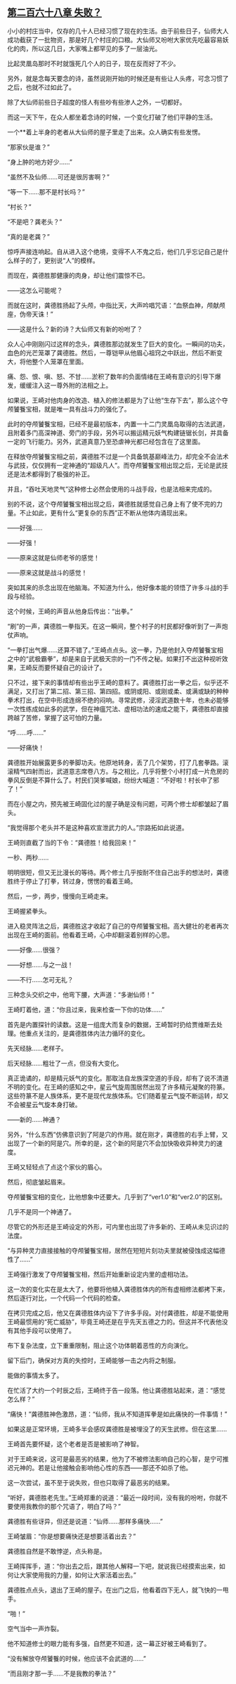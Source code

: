 ## [第二百六十八章 失败？](https://www.xxbiquge.com/11_11207/9177064.html)


  小小的村庄当中，仅存的几十人已经习惯了现在的生活。由于前些日子，仙师大人成功截获了一批物资，那是好几个村庄的口粮。大仙师又吩咐大家优先吃最容易妖化的肉，所以这几日，大家嘴上都罕见的多了一层油光。

  比起灵凰岛那时不时就饿死几个人的日子，现在反而好了不少。

  另外，就是念每天要念的诗，虽然说刚开始的时候还是有些让人头疼，可念习惯了之后，也就不过如此了。

  除了大仙师前些日子超度的怪人有些吵有些渗人之外，一切都好。

  而这一天下午，在众人都坐着念诗的时候，一个变化打破了他们平静的生活。

  一个**着上半身的老者从大仙师的屋子里走了出来。众人确实有些发愣。

  “那家伙是谁？”

  “身上肿的地方好少……”

  “虽然不及仙师……可还是很厉害啊？”

  “等一下……那不是村长吗？”

  “村长？”

  “不是吧？龚老头？”

  “真的是老龚？”

  惊呼声接连响起。自从进入这个绝境，变得不人不鬼之后，他们几乎忘记自己是什么样子的了，更别说“人”的模样。

  而现在，龚德胜那健康的肉身，却让他们震惊不已。

  ——这怎么可能呢？

  而就在这时，龚德胜扬起了头颅，中指比天，大声吟唱咒语：“血祭血神，颅献颅座，伪帝天诛！”

  ——这是什么？新的诗？大仙师又有新的吩咐了？

  众人心中刚刚闪过这样的念头，龚德胜那边就发生了巨大的变化。一瞬间的功夫，血色的光芒笼罩了龚德胜。然后，一尊铠甲从他眉心祖窍之中跃出，然后不断变大，将他整个人笼罩在里面。

  痛、怨、恨、嗔、怒、不甘……淤积了数年的负面情绪在王崎有意识的引导下爆发，缓缓注入这一尊外附的法相之上。

  如果说，王崎对他肉身的改造、植入的修法都是为了让他“生存下去”，那么这个夺颅饕餮宝相，就是唯一具有战斗力的强化了。

  此时的夺颅饕餮宝相，已经不是最初版本，内置一十二门灵凰岛取得的古法武道，且附着多门高深神道、旁门的手段，另外可以搬运精元妖气构建链锯长剑，并具备一定的飞行能力。另外，武道真意乃至恐虐神光都已经包含在了这里面。

  在释放夺颅饕餮宝相之前，龚德胜不过是一个具备筑基巅峰法力，却完全不会法术与武技，仅仅拥有一定神通的“超级凡人”。而夺颅饕餮宝相出现之后，无论是武技还是法术都得到了极强的补正。

  并且，“吞吐天地灵气”这种修士必然会使用的斗战手段，也是法相来完成的。

  别的不说，这个夺颅饕餮宝相出现之后，龚德胜就感觉自己身上有了使不完的力量。不止如此，更有什么“更复杂的东西”正不断从他体内涌现出来。

  ——好强……

  ——好强！

  ——原来这就是仙师老爷的感觉！

  ——原来这就是战斗的感觉！

  突如其来的杀念出现在他脑海。不知道为什么，他好像本能的领悟了许多斗战的手段与经验。

  这个时候，王崎的声音从他身后传出：“出拳。”

  “刷”的一声，龚德胜一拳指天。在这一瞬间，整个村子的村民都好像听到了一声炮仗声响。

  “一拳打出气爆……还算不错了。”王崎点点头。这一拳，乃是他封入夺颅饕餮宝相之中的“武极霸拳”，却是来自于武极天宗的一门不传之秘。如果打不出这种视听效果，王崎反而要怀疑自己的设计了。

  只不过，接下来的事情却有些出乎王崎的意料了。龚德胜打出一拳之后，似乎还不满足，又打出了第二招、第三招、第四招。或阴或阳、或刚或柔、或满或缺的种种拳术打出，在空中形成连绵不绝的闷响。寻常武修，浸淫武道数十年，也未必能够一次性练成如此多的武学，但在神瘟咒法、虚相功法的速成之能下，龚德胜却直接跨越了苦修，掌握了这可怕的力量。

  “呼……呼……”

  ——好痛快！

  龚德胜开始展露更多的拳脚功夫。他原地转身，丢了几个架势，打了几套拳路。滚滚精气四射而出，武道意志席卷八方。与之相比，几乎将整个小村打成一片危房的拳风反倒是不算什么了。村民们哭爹喊娘，纷纷大喊道：“不好啦！村长中了邪了！”

  而在小屋之内，预先被王崎固化过的屋子确是没有问题，可两个修士却都皱起了眉头。

  “我觉得那个老头并不是这种喜欢宣泄武力的人。”宗路拓如此说道。

  王崎则直截了当的下令：“龚德胜！给我回来！”

  一秒、两秒……

  明明很短，但又无比漫长的等待。两个修士几乎按耐不住自己出手的想法时，龚德胜终于停止了打拳，转过身，愣愣的看着王崎。

  然后，一步，两步，慢慢向王崎走来。

  王崎握紧拳头。

  进入稳灵阵法之后，龚德胜这才收起了自己的夺颅饕餮宝相。高大健壮的老者再次出现在王崎的面前。他看着王崎，心中却翻滚着别样的心思。

  ——好像……很强？

  ——好想……与之一战！

  ——不行……怎可无礼？

  三种念头交织之中，他弯下腰，大声道：“多谢仙师！”

  王崎盯着他，道：“你且过来，我来检查一下你的功体……”

  首先是内置探针的读数。这是一组庞大而复杂的数据，王崎暂时扔给贾维斯去处理。他重点关注的，是龚德胜体内法力循环的变化。

  先天经脉……老样子。

  后天经脉……粗壮了一点，但没有大变化。

  真正诡谲的，却是精元妖气的变化。那取法自龙族深空道的手段，却有了说不清道不明的变化。在王崎的感知之中，星云气旋周围居然出现了许多精元凝聚的符篆。这些符篆不是人族体系，更不是现代龙族体系。它们随着星云气旋不断运转，却又不会被星云气旋本身打破。

  ——新的……神通？

  另外，“什么东西”仿佛意识到了阿是穴的作用。就在刚才，龚德胜的右手上臂，又出现了一个新的阿是穴。所幸的是，这个新的阿是穴不会加快吸收异种灵力的速度。

  王崎又轻轻点了点这个家伙的眉心。

  然后，彻底皱起眉来。

  夺颅饕餮宝相的变化，比他想象中还要大。几乎到了“ver1.0”和“ver2.0”的区别。

  几乎不是同一个神通了。

  尽管它的外形还是王崎设定的外形，可内里也出现了许多新的、王崎从未见识过的法度。

  “与异种灵力直接接触的夺颅饕餮宝相，居然在短短片刻功夫里就被侵蚀成这幅德性了……”

  王崎强行激发了夺颅饕餮宝相，然后开始重新设定内里的虚相功法。

  这一次的变化实在是太大了，他要将他植入龚德胜体内的所有虚相修法都拷下来，然后逐行对比，一个代码一个代码的检查。

  在拷贝完成之后，他又在龚德胜体内设下了许多手段。对付龚德胜，却是不能使用王崎最惯用的“死亡威胁”，毕竟王崎还是在乎先天五德之力的。但这并不代表他没有其他手段可以使用了。

  布下复杂法度，立下重重限制，阻止这个功体朝着恶性的方向演化。

  留下后门，确保对方真的失控时，王崎能够一击之内将之制服。

  能做的事情太多了。

  在忙活了大约一个时辰之后，王崎终于告一段落。他让龚德胜站起来，道：“感觉怎么样？”

  “痛快！”龚德胜神色激昂，道：“仙师，我从不知道挥拳是如此痛快的一件事情！”

  如果这是正常环境，王崎多半会感叹龚德胜是被埋没了的天生武修。但在这里……

  王崎首先要怀疑，这个老者是否是被影响了神智。

  对于王崎来说，这可是最恶劣的结果，他为了不被修法影响自己的心智，是宁可推迟元神的。若是让他接触会影响他心性的东西——那还不如杀了他。

  这一次尝试，虽不至于说失败，但也只取得了最恶劣的结果。

  “听好，龚德胜老先生。”王崎郑重的说道：“最近一段时间，没有我的吩咐，你就不要使用我教你的那个咒语了，明白了吗？”

  龚德胜有些讶异，但还是说道：“仙师……那样多痛快……”

  王崎皱眉：“你是想要痛快还是想要活着出去？”

  龚德胜自然是不敢悖逆，点头称是。

  王崎挥挥手，道：“你出去之后，跟其他人解释一下吧，就说我已经摸索出来，如何让大家使用我的力量，如何让大家活着出去。”

  龚德胜点点头，退出了王崎的屋子。在出门之后，他看着四下无人，就飞快的一甩手。

  “啪！”

  空气当中一声炸裂。

  他不知道修士的眼力能有多强，自然更不知道，这一幕正好被王崎看到了。

  “没有解放夺颅饕餮的时候，他应该不会武道的……”

  “而且刚才那一手……不是我教的拳法？”
